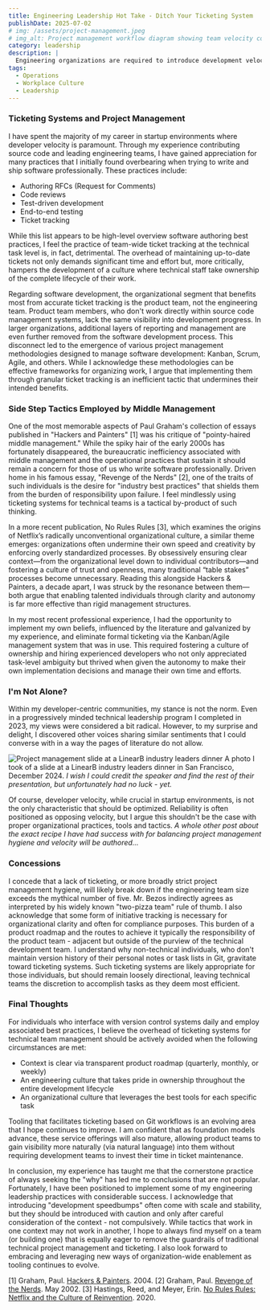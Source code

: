 ```yaml
---
title: Engineering Leadership Hot Take - Ditch Your Ticketing System
publishDate: 2025-07-02
# img: /assets/project-management.jpeg
# img_alt: Project management workflow diagram showing team velocity concepts
category: leadership
description: |
  Engineering organizations are required to introduce development velocity speed bumps... but I feel one in particular can be acutely detrimental.
tags:
  - Operations
  - Workplace Culture
  - Leadership
---
```


### Ticketing Systems and Project Management

I have spent the majority of my career in startup environments where developer velocity is paramount. Through my experience contributing source code and leading engineering teams, I have gained appreciation for many practices that I initially found overbearing when trying to write and ship software professionally. These practices include:

- Authoring RFCs (Request for Comments)
- Code reviews
- Test-driven development
- End-to-end testing
- Ticket tracking

While this list appears to be high-level overview software authoring best practices, I feel the practice of team-wide ticket tracking at the technical task level is, in fact, detrimental. The overhead of maintaining up-to-date tickets not only demands significant time and effort but, more critically, hampers the development of a culture where technical staff take ownership of the complete lifecycle of their work.

Regarding software development, the organizational segment that benefits most from accurate ticket tracking is the product team, not the engineering team. Product team members, who don't work directly within source code management systems, lack the same visibility into development progress. In larger organizations, additional layers of reporting and management are even further removed from the software development process. This disconnect led to the emergence of various project management methodologies designed to manage software development: Kanban, Scrum, Agile, and others. While I acknowledge these methodologies can be effective frameworks for organizing work, I argue that implementing them through granular ticket tracking is an inefficient tactic that undermines their intended benefits.

### Side Step Tactics Employed by Middle Management

One of the most memorable aspects of Paul Graham's collection of essays published in "Hackers and Painters" [1] was his critique of "pointy-haired middle management." While the spiky hair of the early 2000s has fortunately disappeared, the bureaucratic inefficiency associated with middle management and the operational practices that sustain it should remain a concern for those of us who write software professionally. Driven home in his famous essay, "Revenge of the Nerds" [2], one of the traits of such individuals is the desire for "industry best practices" that shields them from the burden of responsibility upon failure. I feel mindlessly using ticketing systems for technical teams is a tactical by-product of such thinking.

In a more recent publication, No Rules Rules [3], which examines the origins of Netflix’s radically unconventional organizational culture, a similar theme emerges: organizations often undermine their own speed and creativity by enforcing overly standardized processes. By obsessively ensuring clear context—from the organizational level down to individual contributors—and fostering a culture of trust and openness, many traditional “table stakes” processes become unnecessary. Reading this alongside Hackers & Painters, a decade apart, I was struck by the resonance between them—both argue that enabling talented individuals through clarity and autonomy is far more effective than rigid management structures.

In my most recent professional experience, I had the opportunity to implement my own beliefs, influenced by the literature and galvanized by my experience, and eliminate formal ticketing via the Kanban/Agile management system that was in use. This required fostering a culture of ownership and hiring experienced developers who not only appreciated task-level ambiguity but thrived when given the autonomy to make their own implementation decisions and manage their own time and efforts.

### I'm Not Alone?

Within my developer-centric communities, my stance is not the norm. Even in a progressively minded technical leadership program I completed in 2023, my views were considered a bit radical. However, to my surprise and delight, I discovered other voices sharing similar sentiments that I could converse with in a way the pages of literature do not allow.

![Project management slide at a LinearB industry leaders dinner](/assets/project-management.jpeg) A photo I took of a slide at a LinearB industry leaders dinner in San Francisco, December 2024. _I wish I could credit the speaker and find the rest of their presentation, but unfortunately had no luck - yet._

Of course, developer velocity, while crucial in startup environments, is not the only characteristic that should be optimized. Reliability is often positioned as opposing velocity, but I argue this shouldn't be the case with proper organizational practices, tools and tactics. _A whole other post about the exact recipe I have had success with for balancing project management hygiene and velocity will be authored..._

### Concessions

I concede that a lack of ticketing, or more broadly strict project management hygiene, will likely break down if the engineering team size exceeds the mythical number of five. Mr. Bezos indirectly agrees as interpreted by his widely known "two-pizza team" rule of thumb. I also acknowledge that some form of initiative tracking is necessary for organizational clarity and often for compliance purposes. This burden of a product roadmap and the routes to achieve it typically the responsibility of the product team - adjacent but outside of the purview of the technical development team. I understand why non-technical individuals, who don't maintain version history of their personal notes or task lists in Git, gravitate toward ticketing systems. Such ticketing systems are likely appropriate for those individuals, but should remain loosely directional, leaving technical teams the discretion to accomplish tasks as they deem most efficient.

### Final Thoughts

For individuals who interface with version control systems daily and employ associated best practices, I believe the overhead of ticketing systems for technical team management should be actively avoided when the following circumstances are met:

- Context is clear via transparent product roadmap (quarterly, monthly, or weekly)
- An engineering culture that takes pride in ownership throughout the entire development lifecycle
- An organizational culture that leverages the best tools for each specific task

Tooling that facilitates ticketing based on Git workflows is an evolving area that I hope continues to improve. I am confident that as foundation models advance, these service offerings will also mature, allowing product teams to gain visibility more naturally (via natural language) into them without requiring development teams to invest their time in ticket maintenance.

In conclusion, my experience has taught me that the cornerstone practice of always seeking the "why" has led me to conclusions that are not popular. Fortunately, I have been positioned to implement some of my engineering leadership practices with considerable success. I acknowledge that introducing "development speedbumps" often come with scale and stability, but they should be introduced with caution and only after careful consideration of the context - not compulsively. While tactics that work in one context may not work in another, I hope to always find myself on a team (or building one) that is equally eager to remove the guardrails of traditional technical project management and ticketing. I also look forward to embracing and leveraging new ways of organization-wide enablement as tooling continues to evolve.

[1] Graham, Paul. [Hackers & Painters](https://paulgraham.com/hackpaint.html). 2004.
[2] Graham, Paul. [Revenge of the Nerds](https://paulgraham.com/icad.html). May 2002.
[3] Hastings, Reed, and Meyer, Erin. [No Rules Rules: Netflix and the Culture of Reinvention](https://www.norulesrules.com/). 2020.

